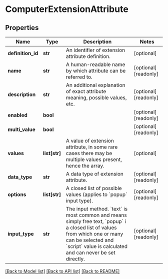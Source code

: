 # ComputerExtensionAttribute

## Properties
Name | Type | Description | Notes
------------ | ------------- | ------------- | -------------
**definition_id** | **str** | An identifier of extension attribute definition. | [optional] 
**name** | **str** | A human-readable name by which attribute can be referred to. | [optional] [readonly] 
**description** | **str** | An additional explanation of exact attribute meaning, possible values, etc. | [optional] [readonly] 
**enabled** | **bool** |  | [optional] [readonly] 
**multi_value** | **bool** |  | [optional] [readonly] 
**values** | **list[str]** | A value of extension attribute, in some rare cases there may be multiple values present, hence the array.  | [optional] 
**data_type** | **str** | A data type of extension attribute. | [optional] [readonly] 
**options** | **list[str]** | A closed list of possible values (applies to &#x60;popup&#x60; input type).  | [optional] [readonly] 
**input_type** | **str** | The input method. &#x60;text&#x60; is most common and means simply free text, &#x60;popup&#x60; i a closed list of values from which one or many can be selected and &#x60;script&#x60; value is calculated and can never be set directly.  | [optional] [readonly] 

[[Back to Model list]](../README.md#documentation-for-models) [[Back to API list]](../README.md#documentation-for-api-endpoints) [[Back to README]](../README.md)


